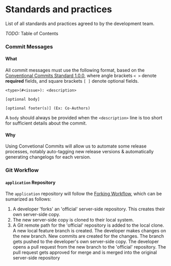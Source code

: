 # Standards and practices

List of all standards and practices agreed to by the development team.

_TODO:_ Table of Contents
 
### Commit Messages

#### What

All commit messages must use the following format, based on the[ Conventional Commits Standard 1.0.0](https://www.conventionalcommits.org/en/v1.0.0/), where angle brackets `< >` denote **required** fields, and square brackets `[ ]` denote optional fields. 

```
<type>(#<issue>): <description>

[optional body]

[optional footer(s)] (Ex: Co-Authors)
```

A `body` should always be provided when the `<description>` line is too short for sufficient details about the commit.

#### Why

Using Convetional Commits will allow us to automate some release processes, notably auto-tagging new release versions & automatically generating changelogs for each version.

### Git Workflow

#### `application` Repository

The `application` repository will follow the [Forking Workflow](https://hackmd.io/gB2c1QOTQQGSmYg1LIT0hg), which can be sumarized as follows: 

1. A developer 'forks' an 'official' server-side repository. This creates their own server-side copy.
2. The new server-side copy is cloned to their local system.
3. A Git remote path for the 'official' repository is added to the local clone.
A new local feature branch is created.
The developer makes changes on the new branch.
New commits are created for the changes.
The branch gets pushed to the developer's own server-side copy.
The developer opens a pull request from the new branch to the 'official' repository.
The pull request gets approved for merge and is merged into the original server-side repository
